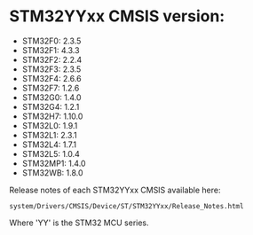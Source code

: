 # STM32YYxx CMSIS version:

  * STM32F0: 2.3.5
  * STM32F1: 4.3.3
  * STM32F2: 2.2.4
  * STM32F3: 2.3.5
  * STM32F4: 2.6.6
  * STM32F7: 1.2.6
  * STM32G0: 1.4.0
  * STM32G4: 1.2.1
  * STM32H7: 1.10.0
  * STM32L0: 1.9.1
  * STM32L1: 2.3.1
  * STM32L4: 1.7.1
  * STM32L5: 1.0.4
  * STM32MP1: 1.4.0
  * STM32WB: 1.8.0

Release notes of each STM32YYxx CMSIS available here:

`system/Drivers/CMSIS/Device/ST/STM32YYxx/Release_Notes.html`

Where 'YY' is the STM32 MCU series.

